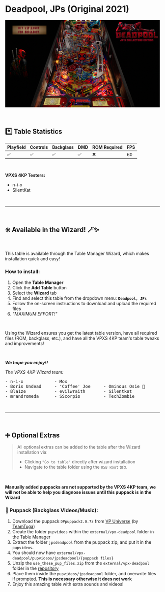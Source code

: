 ﻿# Deadpool, JPs (Original 2021)

![Table Preview](../../images/vpx-jps-deadpool-preview.jpg)


<br>

## *️⃣  Table Statistics

| Playfield | Controls | Backglass | DMD | ROM Required | FPS | 
|-----------|----------|-----------|-----|--------------|-----|
| :white_check_mark: | :white_check_mark: | :white_check_mark: | :white_check_mark: | :x: | 60 |

<br>

**VPXS 4KP Testers:**
  - n-i-x
  - SilentKat

<br>

---

<br>

## ❇️ Available in the Wizard! 🪄✨

<br>

This table is available through the Table Manager Wizard, which makes installation quick and easy!

### How to install:

1.  Open the **Table Manager**
2.  Click the **Add Table** button
3.  Select the **Wizard** tab
4.  Find and select this table from the dropdown menu: **`Deadpool, JPs`**
5.  Follow the on-screen instructions to download and upload the required files
6. *"MAXIMUM EFFORT!"*

<br>

Using the Wizard ensures you get the latest table version, have all required files (ROM, backglass, etc.), and have all the VPXS 4KP team's table tweaks and improvements!

<br>

__*We hope you enjoy!!*__

*The VPXS 4KP Wizard team:*
<pre>
- n-i-x            - Mox
- Boris Undead     - 'Coffee' Joe     - Ominous Osie 🌸
- Bla1ze           - evilwraith       - Silentkat        
- mrandromeda      - SScorpio         - TechZombie
</pre>

<br>

---

<br>

## ➕ Optional Extras

> All optional extras can be added to the table after the Wizard installation via: 
> -  Clicking `"Go to table"` directly after wizard installation
> -  Navigate to the table folder using the `USB Root` tab.

<br>
<br>

<!-- 
<style>
  strong {     background-image: linear-gradient(var(--bgColor-danger-muted), var(--bgColor-danger-muted));
    border-color: var(--borderColor-danger-muted);
    color: var(--fgColor-default);
	border-radius: 0;
    border-width: var(--borderWidth-thin) 0;
    margin-top: calc(var(--borderWidth-thin) * -1);
    border-style: solid;
    padding: var(--base-size-20) var(--control-medium-paddingInline-spacious);
    position: relative;
    margin-top: var(--base-size-16, 16px) !important;
    background-color: var(--bgColor-default);
  }
</style>
-->

<strong>
	Manually added puppacks are not supported by the VPXS 4KP team, we will not be able to help you diagnose issues until this puppack is in the Wizard
</strong>

### 🎦 Puppack (Backglass Videos/Music):

1.  Download the puppack `DPpuppack2.0.7z` from [VP Universe](https://vpuniverse.com/files/file/7368-deadpool-table-v512-puppack-20/) (by [TeamTuga](https://vpuniverse.com/profile/31843-teamtuga/))
2.  Create the folder `pupvideos` within the `external/vpx-deadpool` folder in the Table Manager
3.  Extract the folder `jpsdeadpool` from the puppack zip, and put it in the `pupvideos`. 
4.  You should now have `external/vpx-deadpool/pupvideos/jpsdeadpool/{puppack files}`
5.  Unzip the `use_these_pup_files.zip` from the `external/vpx-deadpool` folder in the [repository](https://github.com/LegendsUnchained/vpx-standalone-alp4k/tree/main/external/vpx-deadpool)
6.  Place them inside the `pupvideos/jpsdeadpool` folder, and overwrite files if prompted.  **This is necessary otherwise it does not work**
7. Enjoy this amazing table with extra sounds and videos! 


<br>
<br>
<br>
<br>
<br>
